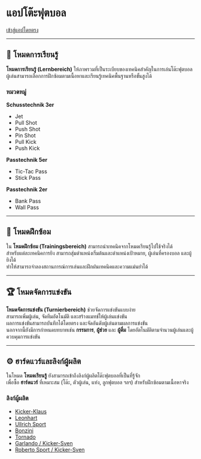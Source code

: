 # แอปโต๊ะฟุตบอล

[เข้าสู่แอปโดยตรง](https://tischfussball-app.vercel.app/)

---

## 🧠 โหมดการเรียนรู้

**โหมดการเรียนรู้ (Lernbereich)** ให้ภาพรวมที่เป็นระเบียบของเทคนิคสำคัญในการเล่นโต๊ะฟุตบอล  
ผู้เล่นสามารถเลือกการฝึกซ้อมตามเนื้อหาและเรียนรู้เทคนิคพื้นฐานหรือขั้นสูงได้

### หมวดหมู่

**Schusstechnik 3er**  
- Jet  
- Pull Shot  
- Push Shot  
- Pin Shot  
- Pull Kick  
- Push Kick  

**Passtechnik 5er**  
- Tic-Tac Pass  
- Stick Pass  

**Passtechnik 2er**  
- Bank Pass  
- Wall Pass  

---

## 🎯 โหมดฝึกซ้อม

ใน **โหมดฝึกซ้อม (Trainingsbereich)** สามารถนำเทคนิคจากโหมดเรียนรู้ไปใช้จริงได้  
สำหรับแต่ละเทคนิคการยิง สามารถสุ่มตำแหน่งเริ่มต้นและตำแหน่งเป้าหมาย, ผู้เล่นที่ครองบอล และผู้ยิงได้  
ทำให้สามารถจำลองสถานการณ์การเล่นและฝึกฝนเทคนิคและความแม่นยำได้

---

## 🏆 โหมดจัดการแข่งขัน

**โหมดจัดการแข่งขัน (Turnierbereich)** ช่วยจัดการแข่งขันแบบง่าย  
สามารถเพิ่มผู้เล่น, จัดทีมอัตโนมัติ และสร้างแมทช์ให้ผู้เล่นแข่งขัน  
ผลการแข่งขันสามารถบันทึกได้โดยตรง และจัดอันดับผู้เล่นตามผลการแข่งขัน  
นอกจากนี้ยังมีการกำหนดบทบาทเช่น **กรรมการ**, **ผู้ช่วย** และ **ผู้ดื่ม** โดยอัตโนมัติตามจำนวนผู้เล่นและผู้ควบคุมการแข่งขัน

---

## ⚙️ ฮาร์ดแวร์และลิงก์ผู้ผลิต

ในโหมด **โหมดเรียนรู้** ยังสามารถเข้าถึงลิงก์ผู้ผลิตโต๊ะฟุตบอลที่เป็นที่รู้จัก  
เพื่อซื้อ **ฮาร์ดแวร์** ที่เหมาะสม (โต๊ะ, ตัวผู้เล่น, แท่ง, ลูกฟุตบอล ฯลฯ) สำหรับฝึกซ้อมตามเนื้อหาจริง

### ลิงก์ผู้ผลิต

- [Kicker-Klaus](https://kicker-klaus.de/?srsltid=AfmBOopLCoc6FaqguC586p0foKIhJP2bZvEcBJlvPTEI0Lgw10VD_pH2)  
- [Leonhart](https://original-leonhart.com/)  
- [Ullrich Sport](https://shop.ullrichsport.com/)  
- [Bonzini](https://www.bonzini.com/en/)  
- [Tornado](https://tornadofoosball.com/)  
- [Garlando / Kicker-Sven](https://kicker-sven.de/kicker-marken-garlando)  
- [Roberto Sport / Kicker-Sven](https://kicker-sven.de/kicker-marken-roberto-sport)
